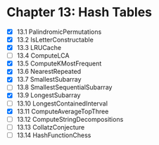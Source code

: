 # Chapter 13: Hash Tables

- [X] 13.1 PalindromicPermutations
- [X] 13.2 IsLetterConstructable
- [X] 13.3 LRUCache
- [ ] 13.4 ComputeLCA
- [X] 13.5 ComputeKMostFrequent
- [X] 13.6 NearestRepeated
- [X] 13.7 SmallestSubarray
- [ ] 13.8 SmallestSequentialSubarray
- [X] 13.9 LongestSubarray
- [ ] 13.10 LongestContainedInterval
- [X] 13.11 ComputeAverageTopThree
- [ ] 13.12 ComputeStringDecompositions
- [ ] 13.13 CollatzConjecture
- [ ] 13.14 HashFunctionChess
